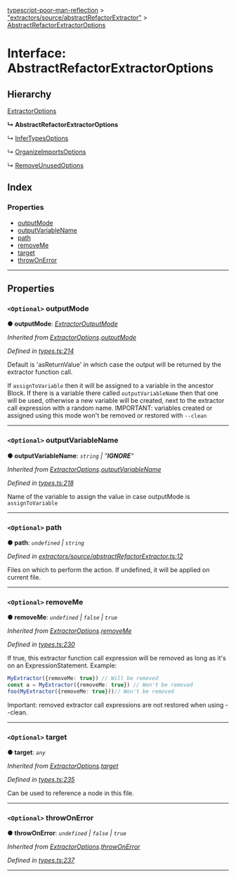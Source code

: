 [typescript-poor-man-reflection](../README.md) > ["extractors/source/abstractRefactorExtractor"](../modules/_extractors_source_abstractrefactorextractor_.md) > [AbstractRefactorExtractorOptions](../interfaces/_extractors_source_abstractrefactorextractor_.abstractrefactorextractoroptions.md)

# Interface: AbstractRefactorExtractorOptions

## Hierarchy

 [ExtractorOptions](_types_.extractoroptions.md)

**↳ AbstractRefactorExtractorOptions**

↳  [InferTypesOptions](_extractors_source_infertypes_.infertypesoptions.md)

↳  [OrganizeImportsOptions](_extractors_source_organizeimports_.organizeimportsoptions.md)

↳  [RemoveUnusedOptions](_extractors_source_removeunused_.removeunusedoptions.md)

## Index

### Properties

* [outputMode](_extractors_source_abstractrefactorextractor_.abstractrefactorextractoroptions.md#outputmode)
* [outputVariableName](_extractors_source_abstractrefactorextractor_.abstractrefactorextractoroptions.md#outputvariablename)
* [path](_extractors_source_abstractrefactorextractor_.abstractrefactorextractoroptions.md#path)
* [removeMe](_extractors_source_abstractrefactorextractor_.abstractrefactorextractoroptions.md#removeme)
* [target](_extractors_source_abstractrefactorextractor_.abstractrefactorextractoroptions.md#target)
* [throwOnError](_extractors_source_abstractrefactorextractor_.abstractrefactorextractoroptions.md#throwonerror)

---

## Properties

<a id="outputmode"></a>

### `<Optional>` outputMode

**● outputMode**: *[ExtractorOutputMode](../modules/_types_.md#extractoroutputmode)*

*Inherited from [ExtractorOptions](_types_.extractoroptions.md).[outputMode](_types_.extractoroptions.md#outputmode)*

*Defined in [types.ts:214](https://github.com/cancerberoSgx/typescript-poor-man-reflection/blob/fcefb7a/src/types.ts#L214)*

Default is 'asReturnValue' in which case the output will be returned by the extractor function call.

If `assignToVariable` then it will be assigned to a variable in the ancestor Block. If there is a variable there called `outputVariableName` then that one will be used, otherwise a new variable will be created, next to the extractor call expression with a random name. IMPORTANT: variables created or assigned using this mode won't be removed or restored with `--clean`

___
<a id="outputvariablename"></a>

### `<Optional>` outputVariableName

**● outputVariableName**: *`string` \| "__IGNORE__"*

*Inherited from [ExtractorOptions](_types_.extractoroptions.md).[outputVariableName](_types_.extractoroptions.md#outputvariablename)*

*Defined in [types.ts:218](https://github.com/cancerberoSgx/typescript-poor-man-reflection/blob/fcefb7a/src/types.ts#L218)*

Name of the variable to assign the value in case outputMode is `assignToVariable`

___
<a id="path"></a>

### `<Optional>` path

**● path**: *`undefined` \| `string`*

*Defined in [extractors/source/abstractRefactorExtractor.ts:12](https://github.com/cancerberoSgx/typescript-poor-man-reflection/blob/fcefb7a/src/extractors/source/abstractRefactorExtractor.ts#L12)*

Files on which to perform the action. If undefined, it will be applied on current file.

___
<a id="removeme"></a>

### `<Optional>` removeMe

**● removeMe**: *`undefined` \| `false` \| `true`*

*Inherited from [ExtractorOptions](_types_.extractoroptions.md).[removeMe](_types_.extractoroptions.md#removeme)*

*Defined in [types.ts:230](https://github.com/cancerberoSgx/typescript-poor-man-reflection/blob/fcefb7a/src/types.ts#L230)*

If true, this extractor function call expression will be removed as long as it's on an ExpressionStatement. Example:

```ts
MyExtractor({removeMe: true}) // Will be removed
const a = MyExtractor({removeMe: true}) // Won't be removed
foo(MyExtractor({removeMe: true}))// Won't be removed
```

Important: removed extractor call expressions are not restored when using --clean.

___
<a id="target"></a>

### `<Optional>` target

**● target**: *`any`*

*Inherited from [ExtractorOptions](_types_.extractoroptions.md).[target](_types_.extractoroptions.md#target)*

*Defined in [types.ts:235](https://github.com/cancerberoSgx/typescript-poor-man-reflection/blob/fcefb7a/src/types.ts#L235)*

Can be used to reference a node in this file.

___
<a id="throwonerror"></a>

### `<Optional>` throwOnError

**● throwOnError**: *`undefined` \| `false` \| `true`*

*Inherited from [ExtractorOptions](_types_.extractoroptions.md).[throwOnError](_types_.extractoroptions.md#throwonerror)*

*Defined in [types.ts:237](https://github.com/cancerberoSgx/typescript-poor-man-reflection/blob/fcefb7a/src/types.ts#L237)*

___

